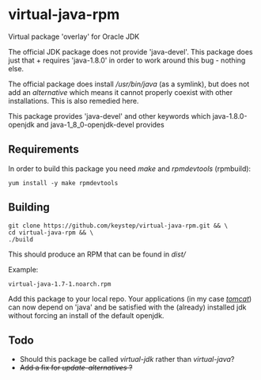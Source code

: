 virtual-java-rpm
================

Virtual package 'overlay' for Oracle JDK

The official JDK package does not provide 'java-devel'.
This package does just that + requires 'java-1.8.0' in order to work around this bug - nothing else.

The official package does install _/usr/bin/java_ (as a symlink), but does not add an _alternative_ which means it cannot properly coexist with other installations. This is also remedied here.

This package provides 'java-devel' and other keywords which java-1.8.0-openjdk and java-1_8_0-openjdk-devel provides 

Requirements
------------
In order to build this package you need _make_ and _rpmdevtools_ (rpmbuild):

    yum install -y make rpmdevtools

Building
--------
    git clone https://github.com/keystep/virtual-java-rpm.git && \
    cd virtual-java-rpm && \
    ./build

This should produce an RPM that can be found in _dist/_

Example:

    virtual-java-1.7-1.noarch.rpm

Add this package to your local repo. Your applications (in my case _[tomcat](https://github.com/keystep/apache-tomcat-rpm)_) can now depend on 'java' and be satisfied with the (already) installed jdk without forcing an install of the default openjdk.

Todo
----

* Should this package be called _virtual-jdk_ rather than _virtual-java_?
* ~~Add a fix for _update-alternatives_ ?~~
